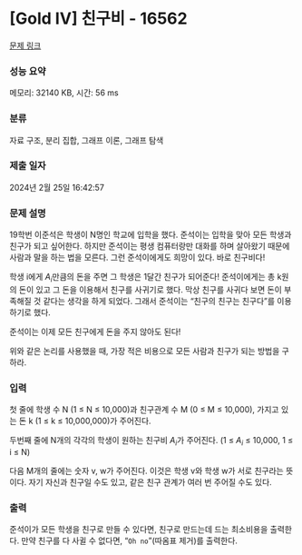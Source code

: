 # [Gold IV] 친구비 - 16562 

[문제 링크](https://www.acmicpc.net/problem/16562) 

### 성능 요약

메모리: 32140 KB, 시간: 56 ms

### 분류

자료 구조, 분리 집합, 그래프 이론, 그래프 탐색

### 제출 일자

2024년 2월 25일 16:42:57

### 문제 설명

<p>19학번 이준석은 학생이 N명인 학교에 입학을 했다. 준석이는 입학을 맞아 모든 학생과 친구가 되고 싶어한다. 하지만 준석이는 평생 컴퓨터랑만 대화를 하며 살아왔기 때문에 사람과 말을 하는 법을 모른다. 그런 준석이에게도 희망이 있다. 바로 친구비다!</p>

<p>학생 i에게 <em>A<sub>i</sub></em>만큼의 돈을 주면 그 학생은 1달간 친구가 되어준다! 준석이에게는 총 k원의 돈이 있고 그 돈을 이용해서 친구를 사귀기로 했다. 막상 친구를 사귀다 보면 돈이 부족해질 것 같다는 생각을 하게 되었다. 그래서 준석이는 “친구의 친구는 친구다”를 이용하기로 했다.</p>

<p>준석이는 이제 모든 친구에게 돈을 주지 않아도 된다!</p>

<p>위와 같은 논리를 사용했을 때, 가장 적은 비용으로 모든 사람과 친구가 되는 방법을 구하라.</p>

### 입력 

 <p>첫 줄에 학생 수 N (1 ≤ N ≤ 10,000)과 친구관계 수 M (0 ≤ M ≤ 10,000), 가지고 있는 돈 k (1 ≤ k ≤ 10,000,000)가 주어진다.</p>

<p>두번째 줄에 N개의 각각의 학생이 원하는 친구비 <em>A<sub>i</sub></em>가 주어진다. (1 ≤ <em>A<sub>i</sub></em> ≤ 10,000, 1 ≤ i ≤ N)</p>

<p>다음 M개의 줄에는 숫자 v, w가 주어진다. 이것은 학생 v와 학생 w가 서로 친구라는 뜻이다. 자기 자신과 친구일 수도 있고, 같은 친구 관계가 여러 번 주어질 수도 있다.</p>

### 출력 

 <p>준석이가 모든 학생을 친구로 만들 수 있다면, 친구로 만드는데 드는 최소비용을 출력한다. 만약 친구를 다 사귈 수 없다면, “<code>Oh no</code>”(따옴표 제거)를 출력한다.</p>

